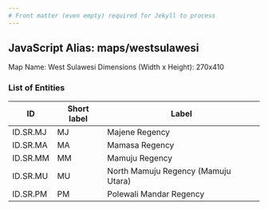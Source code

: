```yaml
---
# Front matter (even empty) required for Jekyll to process
---
```


## JavaScript Alias: maps/westsulawesi

Map Name: West Sulawesi
Dimensions (Width x Height): 270x410





### List of Entities

ID | Short label | Label
---|---|---|
ID.SR.MJ|MJ|Majene Regency
ID.SR.MA|MA|Mamasa Regency
ID.SR.MM|MM|Mamuju Regency
ID.SR.MU|MU|North Mamuju Regency (Mamuju Utara)
ID.SR.PM|PM|Polewali Mandar Regency